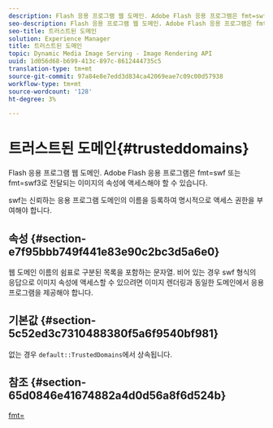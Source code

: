 ```yaml
---
description: Flash 응용 프로그램 웹 도메인. Adobe Flash 응용 프로그램은 fmt=swf 또는 fmt=swf3로 전달되는 이미지의 속성에 액세스해야 할 수 있습니다.
seo-description: Flash 응용 프로그램 웹 도메인. Adobe Flash 응용 프로그램은 fmt=swf 또는 fmt=swf3로 전달되는 이미지의 속성에 액세스해야 할 수 있습니다.
seo-title: 트러스트된 도메인
solution: Experience Manager
title: 트러스트된 도메인
topic: Dynamic Media Image Serving - Image Rendering API
uuid: 1d056d68-b699-413c-897c-8612444735c5
translation-type: tm+mt
source-git-commit: 97a84e8e7edd3d834ca42069eae7c09c00d57938
workflow-type: tm+mt
source-wordcount: '128'
ht-degree: 3%

---
```



# 트러스트된 도메인{#trusteddomains}

Flash 응용 프로그램 웹 도메인. Adobe Flash 응용 프로그램은 fmt=swf 또는 fmt=swf3로 전달되는 이미지의 속성에 액세스해야 할 수 있습니다.

swf는 신뢰하는 응용 프로그램 도메인의 이름을 등록하여 명시적으로 액세스 권한을 부여해야 합니다.

## 속성 {#section-e7f95bbb749f441e83e90c2bc3d5a6e0}

웹 도메인 이름의 쉼표로 구분된 목록을 포함하는 문자열. 비어 있는 경우 swf 형식의 응답으로 이미지 속성에 액세스할 수 있으려면 이미지 렌더링과 동일한 도메인에서 응용 프로그램을 제공해야 합니다.

## 기본값 {#section-5c52ed3c7310488380f5a6f9540bf981}

없는 경우 `default::TrustedDomains`에서 상속됩니다.

## 참조 {#section-65d0846e41674882a4d0d56a8f6d524b}

[fmt=](../../../../../is-api/http-ref/image-serving-api-ref/c-http-protocol-reference/c-command-reference/r-is-http-fmt.md#reference-cdf10043423b45ba9fe15157fb3ae37a)
